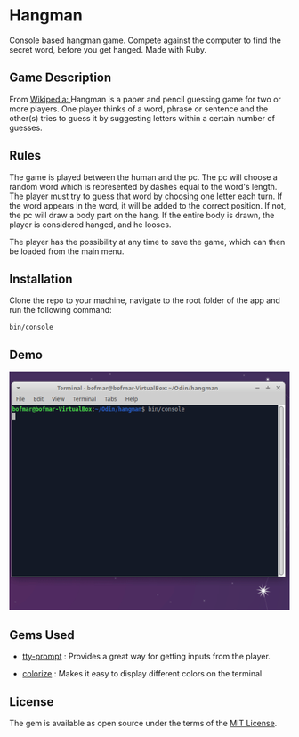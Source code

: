 # Hangman

Console based hangman game. Compete against the computer to find the secret word, before you get hanged. Made with Ruby.

## Game Description

From [Wikipedia: ](https://en.wikipedia.org/wiki/Hangman_(game)) Hangman is a paper and pencil guessing game for two or more players. One player thinks of a word, phrase or sentence and the other(s) tries to guess it by suggesting letters within a certain number of guesses. 

## Rules

The game is played between the human and the pc. The pc will choose a random word which is represented by dashes equal to the word's length. The player must try to guess that word by choosing one letter each turn. If the word appears in the word, it will be added to the correct position. If not, the pc will draw a body part on the hang. If the entire body is drawn, the player is considered hanged, and he looses.

The player has the possibility at any time to save the game, which can then be loaded from the main menu.

## Installation

Clone the repo to your machine, navigate to the root folder of the app and run the following command: 

    bin/console

## Demo

![demo](https://github.com/bofmar/hangman/blob/main/hangman.gif)

## Gems Used

* [tty-prompt](https://github.com/piotrmurach/tty-prompt) : Provides a great way for getting inputs from the player.

* [colorize](https://github.com/fazibear/colorize) : Makes it easy to display different colors on the terminal

## License

The gem is available as open source under the terms of the [MIT License](https://opensource.org/licenses/MIT).